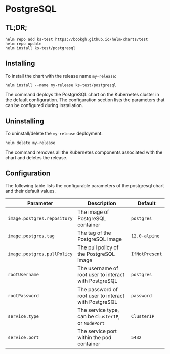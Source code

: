 # PostgreSQL

## TL;DR;

```console
helm repo add ks-test https://bookgh.github.io/helm-charts/test
helm repo update
helm install ks-test/postgresql
```

## Installing

To install the chart with the release name `my-release`:

```console
helm install --name my-release ks-test/postgresql
```

The command deploys the PostgreSQL chart on the Kubernetes cluster in the default configuration. The configuration section lists the parameters that can be configured during installation.

## Uninstalling

To uninstall/delete the `my-release` deployment:

```console
helm delete my-release
```

The command removes all the Kubernetes components associated with the chart and deletes the release.

## Configuration

The following table lists the configurable parameters of the postgresql chart and their default values.

Parameter | Description | Default
--- | --- | ---
`image.postgres.repository` | The image of PostgreSQL container | `postgres`
`image.postgres.tag` | The tag of the PostgreSQL image | `12.0-alpine`
`image.postgres.pullPolicy` | The pull policy of the PostgreSQL image | `IfNotPresent`
`rootUsername` | The username of root user to interact with PostgreSQL | `postgres`
`rootPassword` | The password of root user to interact with PostgreSQL | `password`
`service.type` | The service type, can be `ClusterIP`, or `NodePort` | `ClusterIP`
`service.port` | The service port within the pod container | `5432`
